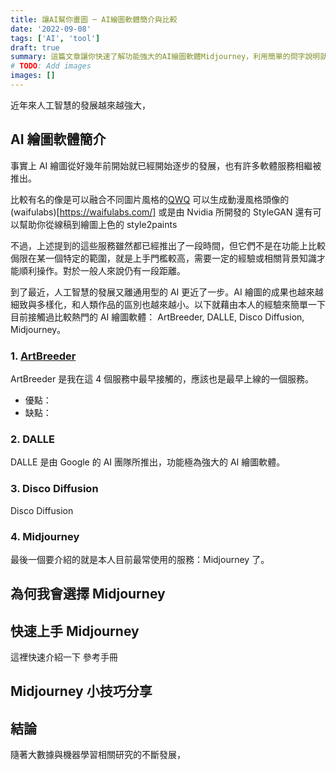 ```yaml
---
title: 讓AI幫你畫圖 ─ AI繪圖軟體簡介與比較
date: '2022-09-08'
tags: ['AI', 'tool']
draft: true
summary: 這篇文章讓你快速了解功能強大的AI繪圖軟體Midjourney，利用簡單的問字說明就可以讓AI替你畫出驚豔的作品！
# TODO: Add images
images: []
---
```


近年來人工智慧的發展越來越強大，

## AI 繪圖軟體簡介

事實上 AI 繪圖從好幾年前開始就已經開始逐步的發展，也有許多軟體服務相繼被推出。

比較有名的像是可以融合不同圖片風格的[QWQ]()
可以生成動漫風格頭像的(waifulabs)[https://waifulabs.com/]
或是由 Nvidia 所開發的 StyleGAN
還有可以幫助你從線稿到繪圖上色的 style2paints

不過，上述提到的這些服務雖然都已經推出了一段時間，但它們不是在功能上比較侷限在某一個特定的範圍，就是上手門檻較高，需要一定的經驗或相關背景知識才能順利操作。對於一般人來說仍有一段距離。

到了最近，人工智慧的發展又離通用型的 AI 更近了一步。AI 繪圖的成果也越來越細致與多樣化，和人類作品的區別也越來越小。以下就藉由本人的經驗來簡單一下目前接觸過比較熱門的 AI 繪圖軟體：
ArtBreeder, DALLE, Disco Diffusion, Midjourney。

### 1. [ArtBreeder]()

ArtBreeder 是我在這 4 個服務中最早接觸的，應該也是最早上線的一個服務。

- 優點：
- 缺點：

### 2. DALLE

DALLE 是由 Google 的 AI 團隊所推出，功能極為強大的 AI 繪圖軟體。

### 3. Disco Diffusion

Disco Diffusion

### 4. Midjourney

最後一個要介紹的就是本人目前最常使用的服務：Midjourney 了。

## 為何我會選擇 Midjourney

## 快速上手 Midjourney

這裡快速介紹一下
參考手冊

## Midjourney 小技巧分享

## 結論

隨著大數據與機器學習相關研究的不斷發展，
